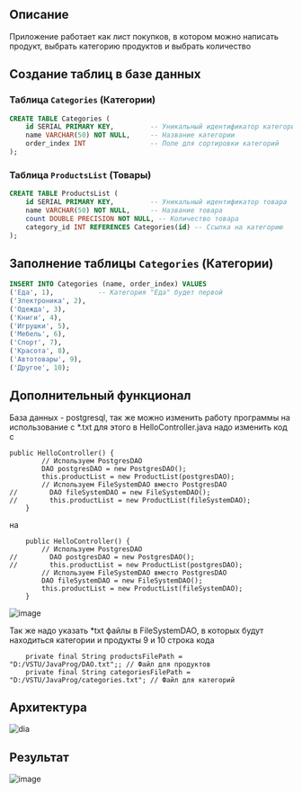 ## Описание
Приложение работает как лист покупков, в котором можно написать продукт, выбрать категорию продуктов и выбрать количество


## Создание таблиц в базе данных

### Таблица `Categories` (Категории)

```sql
CREATE TABLE Categories (
    id SERIAL PRIMARY KEY,         -- Уникальный идентификатор категории
    name VARCHAR(50) NOT NULL,     -- Название категории
    order_index INT                -- Поле для сортировки категорий
);
```

### Таблица `ProductsList` (Товары)

```sql
CREATE TABLE ProductsList (
    id SERIAL PRIMARY KEY,         -- Уникальный идентификатор товара
    name VARCHAR(50) NOT NULL,     -- Название товара
    count DOUBLE PRECISION NOT NULL, -- Количество товара
    category_id INT REFERENCES Categories(id) -- Ссылка на категорию
);
```

## Заполнение таблицы `Categories` (Категории)

```sql
INSERT INTO Categories (name, order_index) VALUES
('Еда', 1),           -- Категория "Еда" будет первой
('Электроника', 2),  
('Одежда', 3),       
('Книги', 4),         
('Игрушки', 5),       
('Мебель', 6),       
('Спорт', 7),        
('Красота', 8),      
('Автотовары', 9),    
('Другое', 10);       
```


## Дополнительный функционал
База данных - postgresql, так же можно изменить работу программы на использование с *.txt 
для этого в HelloController.java надо изменить код с 
```
public HelloController() {
        // Используем PostgresDAO
        DAO postgresDAO = new PostgresDAO();
        this.productList = new ProductList(postgresDAO);
        // Используем FileSystemDAO вместо PostgresDAO
//        DAO fileSystemDAO = new FileSystemDAO();
//        this.productList = new ProductList(fileSystemDAO);
    }
```
на 
```
    public HelloController() {
        // Используем PostgresDAO
//        DAO postgresDAO = new PostgresDAO();
//        this.productList = new ProductList(postgresDAO);
        // Используем FileSystemDAO вместо PostgresDAO
        DAO fileSystemDAO = new FileSystemDAO();
        this.productList = new ProductList(fileSystemDAO);
    }
```

![image](https://github.com/user-attachments/assets/7d2390fa-2bb9-418d-b03f-894d4adb1d8f)

Так же надо указать *txt файлы в FileSystemDAO, в которых будут находиться категории и продукты
9 и 10 строка кода
```
    private final String productsFilePath = "D:/VSTU/JavaProg/DAO.txt";; // Файл для продуктов
    private final String categoriesFilePath = "D:/VSTU/JavaProg/categories.txt"; // Файл для категорий
```


## Архитектура
![dia](https://github.com/user-attachments/assets/464f0383-5f55-4c4b-b7f5-38f6ef082670)


## Результат
![image](https://github.com/user-attachments/assets/78d92081-f5ed-4265-8d32-74aadcc45eda)

